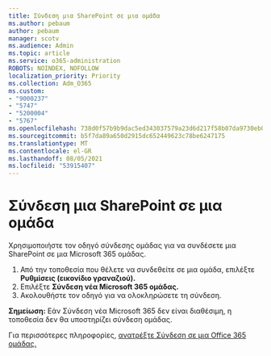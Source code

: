 ```yaml
---
title: Σύνδεση μια SharePoint σε μια ομάδα
ms.author: pebaum
author: pebaum
manager: scotv
ms.audience: Admin
ms.topic: article
ms.service: o365-administration
ROBOTS: NOINDEX, NOFOLLOW
localization_priority: Priority
ms.collection: Adm_O365
ms.custom:
- "9000237"
- "5747"
- "5200004"
- "5767"
ms.openlocfilehash: 738d0f57b9b9dac5ed343037579a23d6d217f58b07da9730eb0bd08bc78c25e6
ms.sourcegitcommit: b5f7da89a650d2915dc652449623c78be6247175
ms.translationtype: MT
ms.contentlocale: el-GR
ms.lasthandoff: 08/05/2021
ms.locfileid: "53915407"
---
```

# <a name="connect-a-sharepoint-site-to-a-group"></a>Σύνδεση μια SharePoint σε μια ομάδα

Χρησιμοποιήστε τον οδηγό σύνδεσης ομάδας για να συνδέσετε μια SharePoint σε μια Microsoft 365 ομάδας.

1. Από την τοποθεσία που θέλετε να συνδεθείτε σε μια ομάδα, επιλέξτε **Ρυθμίσεις (εικονίδιο γραναζιού).**
2. Επιλέξτε **Σύνδεση νέα Microsoft 365 ομάδας.**
3. Ακολουθήστε τον οδηγό για να ολοκληρώσετε τη σύνδεση.

**Σημείωση:**  Εάν Σύνδεση νέα Microsoft 365 δεν είναι διαθέσιμη, η τοποθεσία δεν θα υποστηρίζει σύνδεση ομάδας.

Για περισσότερες πληροφορίες, [ανατρέξτε Σύνδεση σε μια Office 365 ομάδας.](https://docs.microsoft.com/sharepoint/dev/transform/modernize-connect-to-office365-group)